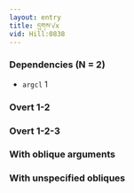 ```yaml
---
layout: entry
title: དྲགས་√x
vid: Hill:0838
---
```

### Dependencies (N = 2)
* `argcl` 1


### Overt 1-2


### Overt 1-2-3


### With oblique arguments


### With unspecified obliques
